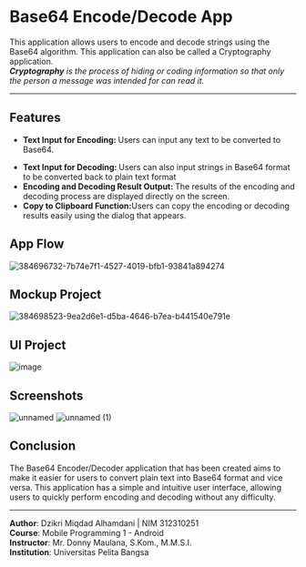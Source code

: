 # **Base64 Encode/Decode App**

This application allows users to encode and decode strings using the Base64 algorithm. This application can also be called a Cryptography application.<br>
_**Cryptography** is the process of hiding or coding information so that only the person a message was intended for can read it._ <hr>

## **Features**
- <p dir="auto"><strong>Text Input for Encoding: </strong>Users can input any text to be converted to Base64.
- <strong>Text Input for Decoding: </strong>Users can also input strings in Base64 format to be converted back to plain text format<br>
- <strong>Encoding and Decoding Result Output: </strong>The results of the encoding and decoding process are displayed directly on the screen.<br>
- <strong>Copy to Clipboard Function:</strong>Users can copy the encoding or decoding results easily using the dialog that appears.<p>
## App Flow

![384696732-7b74e7f1-4527-4019-bfb1-93841a894274](https://github.com/user-attachments/assets/26ec5751-3c6c-4cb6-a69e-27442b15b1be)


## **Mockup Project**
![384698523-9ea2d6e1-d5ba-4646-b7ea-b441540e791e](https://github.com/user-attachments/assets/1677f34a-532f-49ae-b735-0ec09678fddf)


## **UI Project**

![image](https://github.com/user-attachments/assets/fb0bb15f-e7e3-4afc-a0bb-0123c2ef7203)

## Screenshots

![unnamed](https://github.com/user-attachments/assets/60bdb263-eb7d-4810-a8a0-166a4adf0ea8) ![unnamed (1)](https://github.com/user-attachments/assets/7b2e41ce-85c0-46f4-87e0-9adc380c722c)


## Conclusion

The Base64 Encoder/Decoder application that has been created aims to make it easier for users to convert plain text into Base64 format and vice versa. This application has a simple and intuitive user interface, allowing users to quickly perform encoding and decoding without any difficulty.

<hr>
<p dir="auto"><strong>Author</strong>: Dzikri Miqdad Alhamdani | NIM 312310251<br>
<strong>Course</strong>: Mobile Programming 1 - Android<br>
<strong>Instructor</strong>: Mr. Donny Maulana, S.Kom., M.M.S.I.<br>
<strong>Institution</strong>: Universitas Pelita Bangsa</p>
